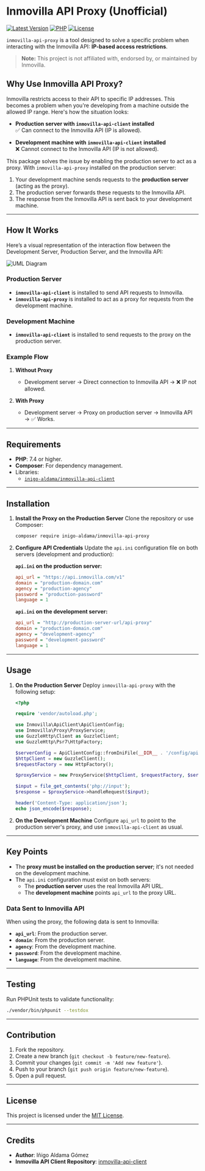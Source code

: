 
# Inmovilla API Proxy (Unofficial)

[![Latest Version](https://img.shields.io/badge/version-1.0.0-blue)]()
[![PHP](https://img.shields.io/badge/php-%5E7.4%20%7C%7C%20%5E8.0-blue)]()
[![License](https://img.shields.io/badge/license-MIT-green)](LICENSE)

`inmovilla-api-proxy` is a tool designed to solve a specific problem when interacting with the Inmovilla API: **IP-based access restrictions**.

> **Note:** This project is not affiliated with, endorsed by, or maintained by Inmovilla.


## Why Use Inmovilla API Proxy?

Inmovilla restricts access to their API to specific IP addresses. This becomes a problem when you're developing from a machine outside the allowed IP range. Here's how the situation looks:

- **Production server with `inmovilla-api-client` installed**  
  ✅ Can connect to the Inmovilla API (IP is allowed).

- **Development machine with `inmovilla-api-client` installed**  
  ❌ Cannot connect to the Inmovilla API (IP is not allowed).

This package solves the issue by enabling the production server to act as a proxy. With `inmovilla-api-proxy` installed on the production server:

1. Your development machine sends requests to the **production server** (acting as the proxy).
2. The production server forwards these requests to the Inmovilla API.
3. The response from the Inmovilla API is sent back to your development machine.

---

## How It Works

Here’s a visual representation of the interaction flow between the Development Server, Production Server, and the Inmovilla API:

![UML Diagram](https://www.plantuml.com/plantuml/png/TO-nJiD0343tV8NL2GJvWGwe88Je5a575YldmTB5T_YS5FuULwTKH4dNytlFlaCnL1k7s1XR93YAaM9ld0HUoCv40gyqKKnv837u99r87w7J5CQApKyemVKXJHmZmdDtR9hiRUuvevkxTUPBxdWMMipSzf5zUhy3BE1ufPQLrU9L96lw-OK7k9s-DBRQY-ilPFt5zH9ed_wvUtW_dJhueE-HYZNpe68kxk4jwHarKBX2_WpjTgNa98KM6GTzzpPt80dZ4Fy0)


### Production Server
- **`inmovilla-api-client`** is installed to send API requests to Inmovilla.
- **`inmovilla-api-proxy`** is installed to act as a proxy for requests from the development machine.

### Development Machine
- **`inmovilla-api-client`** is installed to send requests to the proxy on the production server.

### Example Flow
1. **Without Proxy**
    - Development server → Direct connection to Inmovilla API → ❌ IP not allowed.

2. **With Proxy**
    - Development server → Proxy on production server → Inmovilla API → ✅ Works.

---

## Requirements

- **PHP**: 7.4 or higher.
- **Composer**: For dependency management.
- Libraries:
    - [`inigo-aldama/inmovilla-api-client`](https://packagist.org/packages/inigo-aldama/inmovilla-api-client)

---

## Installation

1. **Install the Proxy on the Production Server**
   Clone the repository or use Composer:
   ```bash
   composer require inigo-aldama/inmovilla-api-proxy
   ```

2. **Configure API Credentials**
   Update the `api.ini` configuration file on both servers (development and production):

   **`api.ini` on the production server:**
   ```ini
   api_url = "https://api.inmovilla.com/v1"
   domain = "production-domain.com"
   agency = "production-agency"
   password = "production-password"
   language = 1
   ```

   **`api.ini` on the development server:**
   ```ini
   api_url = "http://production-server-url/api-proxy"
   domain = "production-domain.com"
   agency = "development-agency"
   password = "development-password"
   language = 1
   ```

---

## Usage

1. **On the Production Server**
   Deploy `inmovilla-api-proxy` with the following setup:
   ```php
   <?php

   require 'vendor/autoload.php';

   use Inmovilla\ApiClient\ApiClientConfig;
   use Inmovilla\Proxy\ProxyService;
   use GuzzleHttp\Client as GuzzleClient;
   use GuzzleHttp\Psr7\HttpFactory;

   $serverConfig = ApiClientConfig::fromIniFile(__DIR__ . '/config/api.ini');
   $httpClient = new GuzzleClient();
   $requestFactory = new HttpFactory();

   $proxyService = new ProxyService($httpClient, $requestFactory, $serverConfig);

   $input = file_get_contents('php://input');
   $response = $proxyService->handleRequest($input);

   header('Content-Type: application/json');
   echo json_encode($response);
   ```

2. **On the Development Machine**
   Configure `api_url` to point to the production server's proxy, and use `inmovilla-api-client` as usual.

---

## Key Points

- The **proxy must be installed on the production server**; it's not needed on the development machine.
- The `api.ini` configuration must exist on both servers:
    - The **production server** uses the real Inmovilla API URL.
    - The **development machine** points `api_url` to the proxy URL.

### Data Sent to Inmovilla API
When using the proxy, the following data is sent to Inmovilla:
- **`api_url`**: From the production server.
- **`domain`**: From the production server.
- **`agency`**: From the development machine.
- **`password`**: From the development machine.
- **`language`**: From the development machine.

---

## Testing

Run PHPUnit tests to validate functionality:
```bash
./vendor/bin/phpunit --testdox
```

---

## Contribution

1. Fork the repository.
2. Create a new branch (`git checkout -b feature/new-feature`).
3. Commit your changes (`git commit -m 'Add new feature'`).
4. Push to your branch (`git push origin feature/new-feature`).
5. Open a pull request.

---

## License

This project is licensed under the [MIT License](LICENSE).

---

## Credits

- **Author**: Iñigo Aldama Gómez
- **Inmovilla API Client Repository**: [inmovilla-api-client](https://github.com/inigo-aldama/inmovilla-api-client)
